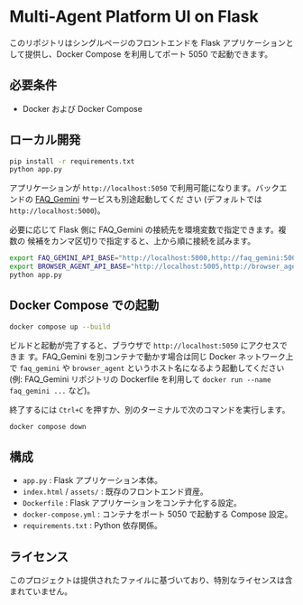 # Multi-Agent Platform UI on Flask

このリポジトリはシングルページのフロントエンドを Flask アプリケーションとして提供し、Docker Compose を利用してポート 5050 で起動できます。

## 必要条件

- Docker および Docker Compose

## ローカル開発

```bash
pip install -r requirements.txt
python app.py
```

アプリケーションが `http://localhost:5050` で利用可能になります。バックエンドの
[FAQ_Gemini](https://github.com/kota-kawa/FAQ_Gemini/) サービスも別途起動してくだ
さい (デフォルトでは `http://localhost:5000`)。

必要に応じて Flask 側に FAQ_Gemini の接続先を環境変数で指定できます。複数の
候補をカンマ区切りで指定すると、上から順に接続を試みます。

```bash
export FAQ_GEMINI_API_BASE="http://localhost:5000,http://faq_gemini:5000"
export BROWSER_AGENT_API_BASE="http://localhost:5005,http://browser_agent:5005"
python app.py
```

## Docker Compose での起動

```bash
docker compose up --build
```

ビルドと起動が完了すると、ブラウザで `http://localhost:5050` にアクセスできま
す。FAQ_Gemini を別コンテナで動かす場合は同じ Docker ネットワーク上で
`faq_gemini` や `browser_agent` というホスト名になるよう起動してください (例:
FAQ_Gemini リポジトリの Dockerfile を利用して `docker run --name faq_gemini ...`
など)。

終了するには `Ctrl+C` を押すか、別のターミナルで次のコマンドを実行します。

```bash
docker compose down
```

## 構成

- `app.py` : Flask アプリケーション本体。
- `index.html` / `assets/` : 既存のフロントエンド資産。
- `Dockerfile` : Flask アプリケーションをコンテナ化する設定。
- `docker-compose.yml` : コンテナをポート 5050 で起動する Compose 設定。
- `requirements.txt` : Python 依存関係。

## ライセンス

このプロジェクトは提供されたファイルに基づいており、特別なライセンスは含まれていません。

